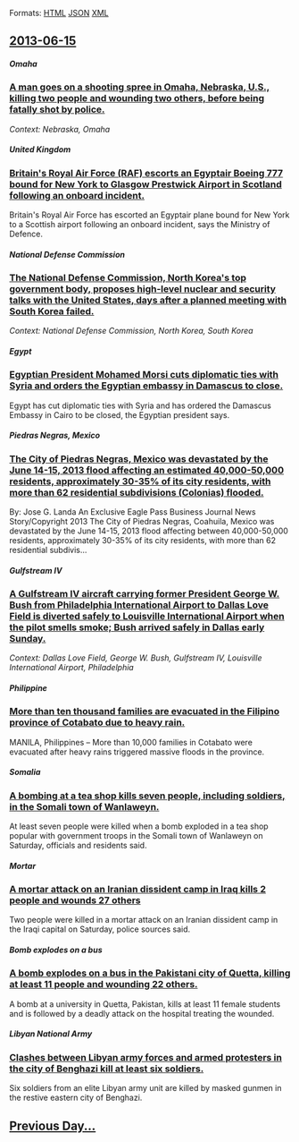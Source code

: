 
Formats: [HTML](2013/06/15/index.html)  [JSON](2013/06/15/index.json)  [XML](2013/06/15/index.xml)  

## [2013-06-15](/news/2013/06/15/index.md)

##### Omaha
### [A man goes on a shooting spree in Omaha, Nebraska, U.S., killing two people and wounding two others, before being fatally shot by police. ](/news/2013/06/15/a-man-goes-on-a-shooting-spree-in-omaha-nebraska-u-s-killing-two-people-and-wounding-two-others-before-being-fatally-shot-by-police.md)
_Context: Nebraska, Omaha_

##### United Kingdom
### [Britain's Royal Air Force (RAF) escorts an Egyptair Boeing 777 bound for New York to Glasgow Prestwick Airport in Scotland following an onboard incident. ](/news/2013/06/15/britain-s-royal-air-force-raf-escorts-an-egyptair-boeing-777-bound-for-new-york-to-glasgow-prestwick-airport-in-scotland-following-an-onbo.md)
Britain&#39;s Royal Air Force has escorted an Egyptair plane bound for New York to a Scottish airport following an onboard incident, says the Ministry of Defence. 

##### National Defense Commission
### [The National Defense Commission, North Korea's top government body, proposes high-level nuclear and security talks with the United States, days after a planned meeting with South Korea failed. ](/news/2013/06/15/the-national-defense-commission-north-korea-s-top-government-body-proposes-high-level-nuclear-and-security-talks-with-the-united-states-d.md)
_Context: National Defense Commission, North Korea, South Korea_

##### Egypt
### [Egyptian President Mohamed Morsi cuts diplomatic ties with Syria and orders the Egyptian embassy in Damascus to close. ](/news/2013/06/15/egyptian-president-mohamed-morsi-cuts-diplomatic-ties-with-syria-and-orders-the-egyptian-embassy-in-damascus-to-close.md)
Egypt has cut diplomatic ties with Syria and has ordered the Damascus Embassy in Cairo to be closed, the Egyptian president says.

##### Piedras Negras, Mexico
### [The City of Piedras Negras, Mexico was devastated by the June 14-15, 2013 flood affecting an estimated 40,000-50,000 residents, approximately 30-35% of its city residents, with more than 62 residential subdivisions (Colonias) flooded. ](/news/2013/06/15/the-city-of-piedras-negras-mexico-was-devastated-by-the-june-14-15-2013-flood-affecting-an-estimated-40-000-50-000-residents-approximatel.md)
By: Jose G. Landa An Exclusive Eagle Pass Business Journal News Story/Copyright 2013 The City of Piedras Negras, Coahuila, Mexico was devastated by the June 14-15, 2013 flood affecting between 40,000-50,000 residents, approximately 30-35% of its city residents, with more than 62 residential subdivis...

##### Gulfstream IV
### [A Gulfstream IV aircraft carrying former President George W. Bush from Philadelphia International Airport to Dallas Love Field is diverted safely to Louisville International Airport when the pilot smells smoke; Bush arrived safely in Dallas early Sunday. ](/news/2013/06/15/a-gulfstream-iv-aircraft-carrying-former-president-george-w-bush-from-philadelphia-international-airport-to-dallas-love-field-is-diverted-s.md)
_Context: Dallas Love Field, George W. Bush, Gulfstream IV, Louisville International Airport, Philadelphia_

##### Philippine
### [More than ten thousand families are evacuated in the Filipino province of Cotabato due to heavy rain. ](/news/2013/06/15/more-than-ten-thousand-families-are-evacuated-in-the-filipino-province-of-cotabato-due-to-heavy-rain.md)
MANILA, Philippines &ndash; More than 10,000 families in Cotabato were evacuated after heavy rains triggered massive floods in the province.

##### Somalia
### [A bombing at a tea shop kills seven people, including soldiers, in the Somali town of Wanlaweyn. ](/news/2013/06/15/a-bombing-at-a-tea-shop-kills-seven-people-including-soldiers-in-the-somali-town-of-wanlaweyn.md)
At least seven people were killed when a bomb exploded in a tea shop popular with government troops in the Somali town of Wanlaweyn on Saturday, officials and residents said.

##### Mortar
### [A mortar attack on an Iranian dissident camp in Iraq kills 2 people and wounds 27 others ](/news/2013/06/15/a-mortar-attack-on-an-iranian-dissident-camp-in-iraq-kills-2-people-and-wounds-27-others.md)
Two people were killed in a mortar attack on an Iranian dissident camp in the Iraqi capital on Saturday, police sources said.

##### Bomb explodes on a bus
### [A bomb explodes on a bus in the Pakistani city of Quetta, killing at least 11 people and wounding 22 others. ](/news/2013/06/15/a-bomb-explodes-on-a-bus-in-the-pakistani-city-of-quetta-killing-at-least-11-people-and-wounding-22-others.md)
A bomb at a university in Quetta, Pakistan, kills at least 11 female students and is followed by a deadly attack on the hospital treating the wounded.

##### Libyan National Army
### [Clashes between Libyan army forces and armed protesters in the city of Benghazi kill at least six soldiers. ](/news/2013/06/15/clashes-between-libyan-army-forces-and-armed-protesters-in-the-city-of-benghazi-kill-at-least-six-soldiers.md)
Six soldiers from an elite Libyan army unit are killed by masked gunmen in the restive eastern city of Benghazi.

## [Previous Day...](/news/2013/06/14/index.md)

